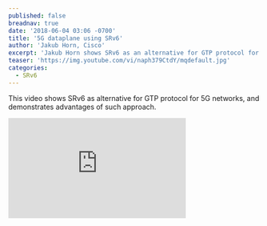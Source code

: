 ```yaml
---
published: false
breadnav: true
date: '2018-06-04 03:06 -0700'
title: '5G dataplane using SRv6'
author: 'Jakub Horn, Cisco'
excerpt: 'Jakub Horn shows SRv6 as an alternative for GTP protocol for 5G networks, and demonstrates the advantages of such approach.'
teaser: 'https://img.youtube.com/vi/naph379CtdY/mqdefault.jpg'
categories:
  - SRv6
---    
```

This video shows SRv6 as alternative for GTP protocol for 5G networks, and demonstrates advantages of such approach.
       
<iframe width="355" height="200" src="https://www.youtube.com/embed/naph379CtdY" frameborder="0" allowfullscreen></iframe>
